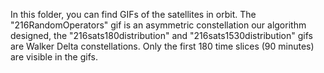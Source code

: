 In this folder, you can find GIFs of the satellites in orbit. The "216RandomOperators" gif is an asymmetric constellation our algorithm designed, the "216sats180distribution" and "216sats1530distribution" gifs are Walker Delta constellations. Only the first 180 time slices (90 minutes) are visible in the gifs.

